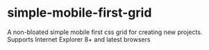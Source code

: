 simple-mobile-first-grid
========================

A non-bloated simple mobile first css grid for creating new projects. Supports Internet Explorer 8+ and latest browsers
